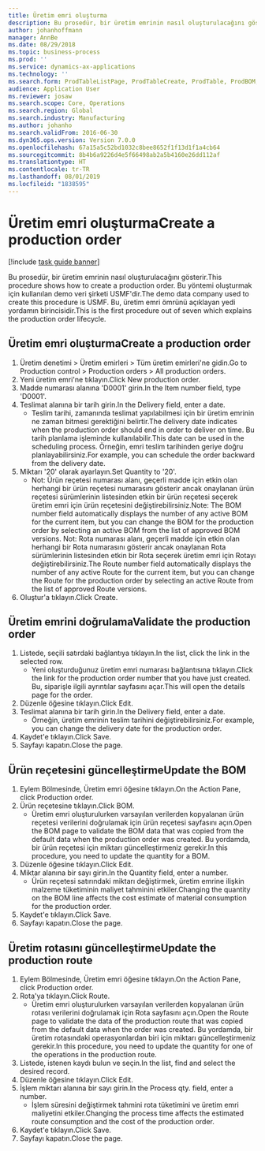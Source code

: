 ```yaml
---
title: Üretim emri oluşturma
description: Bu prosedür, bir üretim emrinin nasıl oluşturulacağını gösterir.
author: johanhoffmann
manager: AnnBe
ms.date: 08/29/2018
ms.topic: business-process
ms.prod: ''
ms.service: dynamics-ax-applications
ms.technology: ''
ms.search.form: ProdTableListPage, ProdTableCreate, ProdTable, ProdBOM, ProdRoute
audience: Application User
ms.reviewer: josaw
ms.search.scope: Core, Operations
ms.search.region: Global
ms.search.industry: Manufacturing
ms.author: johanho
ms.search.validFrom: 2016-06-30
ms.dyn365.ops.version: Version 7.0.0
ms.openlocfilehash: 67a15a5c52bd1032c8bee8652f1f13d1f1a4cb64
ms.sourcegitcommit: 8b4b6a9226d4e5f66498ab2a5b4160e26dd112af
ms.translationtype: HT
ms.contentlocale: tr-TR
ms.lasthandoff: 08/01/2019
ms.locfileid: "1838595"
---
```

# <a name="create-a-production-order"></a><span data-ttu-id="9a49e-103">Üretim emri oluşturma</span><span class="sxs-lookup"><span data-stu-id="9a49e-103">Create a production order</span></span>

[!include [task guide banner](../../includes/task-guide-banner.md)]

<span data-ttu-id="9a49e-104">Bu prosedür, bir üretim emrinin nasıl oluşturulacağını gösterir.</span><span class="sxs-lookup"><span data-stu-id="9a49e-104">This procedure shows how to create a production order.</span></span> <span data-ttu-id="9a49e-105">Bu yöntemi oluşturmak için kullanılan demo veri şirketi USMF'dir.</span><span class="sxs-lookup"><span data-stu-id="9a49e-105">The demo data company used to create this procedure is USMF.</span></span> <span data-ttu-id="9a49e-106">Bu, üretim emri ömrünü açıklayan yedi yordamın birincisidir.</span><span class="sxs-lookup"><span data-stu-id="9a49e-106">This is the first procedure out of seven which explains the production order lifecycle.</span></span>


## <a name="create-a-production-order"></a><span data-ttu-id="9a49e-107">Üretim emri oluşturma</span><span class="sxs-lookup"><span data-stu-id="9a49e-107">Create a production order</span></span>
1. <span data-ttu-id="9a49e-108">Üretim denetimi > Üretim emirleri > Tüm üretim emirleri'ne gidin.</span><span class="sxs-lookup"><span data-stu-id="9a49e-108">Go to Production control > Production orders > All production orders.</span></span>
2. <span data-ttu-id="9a49e-109">Yeni üretim emri'ne tıklayın.</span><span class="sxs-lookup"><span data-stu-id="9a49e-109">Click New production order.</span></span>
3. <span data-ttu-id="9a49e-110">Madde numarası alanına 'D0001' girin.</span><span class="sxs-lookup"><span data-stu-id="9a49e-110">In the Item number field, type 'D0001'.</span></span>
4. <span data-ttu-id="9a49e-111">Teslimat alanına bir tarih girin.</span><span class="sxs-lookup"><span data-stu-id="9a49e-111">In the Delivery field, enter a date.</span></span>
    * <span data-ttu-id="9a49e-112">Teslim tarihi, zamanında teslimat yapılabilmesi için bir üretim emrinin ne zaman bitmesi gerektiğini belirtir.</span><span class="sxs-lookup"><span data-stu-id="9a49e-112">The delivery date indicates when the production order should end in order to deliver on time.</span></span> <span data-ttu-id="9a49e-113">Bu tarih planlama işleminde kullanılabilir.</span><span class="sxs-lookup"><span data-stu-id="9a49e-113">This date can be used in the scheduling process.</span></span> <span data-ttu-id="9a49e-114">Örneğin, emri teslim tarihinden geriye doğru planlayabilirsiniz.</span><span class="sxs-lookup"><span data-stu-id="9a49e-114">For example, you can schedule the order backward from the delivery date.</span></span>  
5. <span data-ttu-id="9a49e-115">Miktarı '20' olarak ayarlayın.</span><span class="sxs-lookup"><span data-stu-id="9a49e-115">Set Quantity to '20'.</span></span>
    * <span data-ttu-id="9a49e-116">Not: Ürün reçetesi numarası alanı, geçerli madde için etkin olan herhangi bir ürün reçetesi numarasını gösterir ancak onaylanan ürün reçetesi sürümlerinin listesinden etkin bir ürün reçetesi seçerek üretim emri için ürün reçetesini değiştirebilirsiniz.</span><span class="sxs-lookup"><span data-stu-id="9a49e-116">Note: The BOM number field automatically displays the number of any active BOM for the current item, but you can change the BOM for the production order by selecting an active BOM from the list of approved BOM versions.</span></span>    <span data-ttu-id="9a49e-117">Not: Rota numarası alanı, geçerli madde için etkin olan herhangi bir Rota numarasını gösterir ancak onaylanan Rota sürümlerinin listesinden etkin bir Rota seçerek üretim emri için Rotayı değiştirebilirsiniz.</span><span class="sxs-lookup"><span data-stu-id="9a49e-117">The Route number field automatically displays the number of any active Route for the current item, but you can change the Route for the production order by selecting an active Route from the list of approved Route versions.</span></span>  
6. <span data-ttu-id="9a49e-118">Oluştur'a tıklayın.</span><span class="sxs-lookup"><span data-stu-id="9a49e-118">Click Create.</span></span>

## <a name="validate-the-production-order"></a><span data-ttu-id="9a49e-119">Üretim emrini doğrulama</span><span class="sxs-lookup"><span data-stu-id="9a49e-119">Validate the production order</span></span>
1. <span data-ttu-id="9a49e-120">Listede, seçili satırdaki bağlantıya tıklayın.</span><span class="sxs-lookup"><span data-stu-id="9a49e-120">In the list, click the link in the selected row.</span></span>
    * <span data-ttu-id="9a49e-121">Yeni oluşturduğunuz üretim emri numarası bağlantısına tıklayın.</span><span class="sxs-lookup"><span data-stu-id="9a49e-121">Click the link for the production order number that you have just created.</span></span> <span data-ttu-id="9a49e-122">Bu, siparişle ilgili ayrıntılar sayfasını açar.</span><span class="sxs-lookup"><span data-stu-id="9a49e-122">This will open the details page for the order.</span></span>  
2. <span data-ttu-id="9a49e-123">Düzenle öğesine tıklayın.</span><span class="sxs-lookup"><span data-stu-id="9a49e-123">Click Edit.</span></span>
3. <span data-ttu-id="9a49e-124">Teslimat alanına bir tarih girin.</span><span class="sxs-lookup"><span data-stu-id="9a49e-124">In the Delivery field, enter a date.</span></span>
    * <span data-ttu-id="9a49e-125">Örneğin, üretim emrinin teslim tarihini değiştirebilirsiniz.</span><span class="sxs-lookup"><span data-stu-id="9a49e-125">For example, you can change the delivery date for the production order.</span></span>  
4. <span data-ttu-id="9a49e-126">Kaydet'e tıklayın.</span><span class="sxs-lookup"><span data-stu-id="9a49e-126">Click Save.</span></span>
5. <span data-ttu-id="9a49e-127">Sayfayı kapatın.</span><span class="sxs-lookup"><span data-stu-id="9a49e-127">Close the page.</span></span>

## <a name="update-the-bom"></a><span data-ttu-id="9a49e-128">Ürün reçetesini güncelleştirme</span><span class="sxs-lookup"><span data-stu-id="9a49e-128">Update the BOM</span></span>
1. <span data-ttu-id="9a49e-129">Eylem Bölmesinde, Üretim emri öğesine tıklayın.</span><span class="sxs-lookup"><span data-stu-id="9a49e-129">On the Action Pane, click Production order.</span></span>
2. <span data-ttu-id="9a49e-130">Ürün reçetesine tıklayın.</span><span class="sxs-lookup"><span data-stu-id="9a49e-130">Click BOM.</span></span>
    * <span data-ttu-id="9a49e-131">Üretim emri oluşturulurken varsayılan verilerden kopyalanan ürün reçetesi verilerini doğrulamak için ürün reçetesi sayfasını açın.</span><span class="sxs-lookup"><span data-stu-id="9a49e-131">Open the BOM page to validate the BOM data that was copied from the default data when the production order was created.</span></span> <span data-ttu-id="9a49e-132">Bu yordamda, bir ürün reçetesi için miktarı güncelleştirmeniz gerekir.</span><span class="sxs-lookup"><span data-stu-id="9a49e-132">In this procedure, you need to update the quantity for a BOM.</span></span>  
3. <span data-ttu-id="9a49e-133">Düzenle öğesine tıklayın.</span><span class="sxs-lookup"><span data-stu-id="9a49e-133">Click Edit.</span></span>
4. <span data-ttu-id="9a49e-134">Miktar alanına bir sayı girin.</span><span class="sxs-lookup"><span data-stu-id="9a49e-134">In the Quantity field, enter a number.</span></span>
    * <span data-ttu-id="9a49e-135">Ürün reçetesi satırındaki miktarı değiştirmek, üretim emrine ilişkin malzeme tüketiminin maliyet tahminini etkiler.</span><span class="sxs-lookup"><span data-stu-id="9a49e-135">Changing the quantity on the BOM line affects the cost estimate of material consumption for the production order.</span></span>  
5. <span data-ttu-id="9a49e-136">Kaydet'e tıklayın.</span><span class="sxs-lookup"><span data-stu-id="9a49e-136">Click Save.</span></span>
6. <span data-ttu-id="9a49e-137">Sayfayı kapatın.</span><span class="sxs-lookup"><span data-stu-id="9a49e-137">Close the page.</span></span>

## <a name="update-the-production-route"></a><span data-ttu-id="9a49e-138">Üretim rotasını güncelleştirme</span><span class="sxs-lookup"><span data-stu-id="9a49e-138">Update the production route</span></span>
1. <span data-ttu-id="9a49e-139">Eylem Bölmesinde, Üretim emri öğesine tıklayın.</span><span class="sxs-lookup"><span data-stu-id="9a49e-139">On the Action Pane, click Production order.</span></span>
2. <span data-ttu-id="9a49e-140">Rota'ya tıklayın.</span><span class="sxs-lookup"><span data-stu-id="9a49e-140">Click Route.</span></span>
    * <span data-ttu-id="9a49e-141">Üretim emri oluşturulurken varsayılan verilerden kopyalanan ürün rotası verilerini doğrulamak için Rota sayfasını açın.</span><span class="sxs-lookup"><span data-stu-id="9a49e-141">Open the Route page to validate the data of the production route that was copied from the default data when the order was created.</span></span> <span data-ttu-id="9a49e-142">Bu yordamda, bir üretim rotasındaki operasyonlardan biri için miktarı güncelleştirmeniz gerekir.</span><span class="sxs-lookup"><span data-stu-id="9a49e-142">In this procedure, you need to update the quantity for one of the operations in the production route.</span></span>  
3. <span data-ttu-id="9a49e-143">Listede, istenen kaydı bulun ve seçin.</span><span class="sxs-lookup"><span data-stu-id="9a49e-143">In the list, find and select the desired record.</span></span>
4. <span data-ttu-id="9a49e-144">Düzenle öğesine tıklayın.</span><span class="sxs-lookup"><span data-stu-id="9a49e-144">Click Edit.</span></span>
5. <span data-ttu-id="9a49e-145">İşlem miktarı alanına bir sayı girin.</span><span class="sxs-lookup"><span data-stu-id="9a49e-145">In the Process qty. field, enter a number.</span></span>
    * <span data-ttu-id="9a49e-146">İşlem süresini değiştirmek tahmini rota tüketimini ve üretim emri maliyetini etkiler.</span><span class="sxs-lookup"><span data-stu-id="9a49e-146">Changing the process time affects the estimated route consumption and the cost of the production order.</span></span>  
6. <span data-ttu-id="9a49e-147">Kaydet'e tıklayın.</span><span class="sxs-lookup"><span data-stu-id="9a49e-147">Click Save.</span></span>
7. <span data-ttu-id="9a49e-148">Sayfayı kapatın.</span><span class="sxs-lookup"><span data-stu-id="9a49e-148">Close the page.</span></span>

